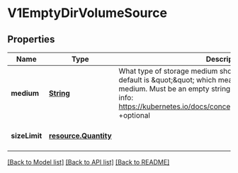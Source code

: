 # V1EmptyDirVolumeSource
## Properties

Name | Type | Description | Notes
------------ | ------------- | ------------- | -------------
**medium** | [**String**](string.md) | What type of storage medium should back this directory. The default is \&quot;\&quot; which means to use the node&#39;s default medium. Must be an empty string (default) or Memory. More info: https://kubernetes.io/docs/concepts/storage/volumes#emptydir +optional | [optional] [default to null]
**sizeLimit** | [**resource.Quantity**](resource.Quantity.md) |  | [optional] [default to null]

[[Back to Model list]](../README.md#documentation-for-models) [[Back to API list]](../README.md#documentation-for-api-endpoints) [[Back to README]](../README.md)


